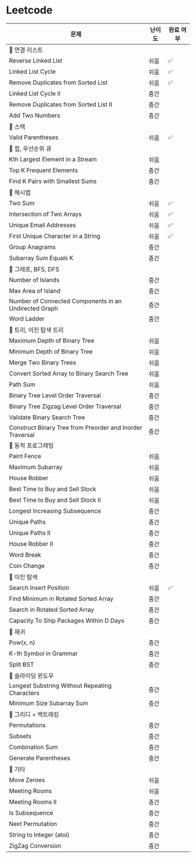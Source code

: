 # Leetcode

| 문제                                                      | 난이도 | 완료 여부 |
| --------------------------------------------------------- | ------ | --------- |
| 🚀 연결 리스트                                            |        |           |
| Reverse Linked List                                       | 쉬움   | ✅        |
| Linked List Cycle                                         | 쉬움   | ✅        |
| Remove Duplicates from Sorted List                        | 쉬움   | ✅        |
| Linked List Cycle II                                      | 중간   |           |
| Remove Duplicates from Sorted List II                     | 중간   |           |
| Add Two Numbers                                           | 중간   |           |
| 🚀 스택                                                   |        |           |
| Valid Parentheses                                         | 쉬움   | ✅        |
| 🚀 힙, 우선순위 큐                                        |        |           |
| Kth Largest Element in a Stream                           | 쉬움   |           |
| Top K Frequent Elements                                   | 중간   |           |
| Find K Pairs with Smallest Sums                           | 중간   |           |
| 🚀 해시맵                                                 |        |           |
| Two Sum                                                   | 쉬움   | ✅        |
| Intersection of Two Arrays                                | 쉬움   | ✅        |
| Unique Email Addresses                                    | 쉬움   | ✅        |
| First Unique Character in a String                        | 쉬움   | ✅        |
| Group Anagrams                                            | 중간   |           |
| Subarray Sum Equals K                                     | 중간   |           |
| 🚀 그래프, BFS, DFS                                       |        |           |
| Number of Islands                                         | 중간   |           |
| Max Area of Island                                        | 중간   |           |
| Number of Connected Components in an Undirected Graph     | 중간   |           |
| Word Ladder                                               | 중간   |           |
| 🚀 트리, 이진 탐색 트리                                   |        |           |
| Maximum Depth of Binary Tree                              | 쉬움   |           |
| Minimum Depth of Binary Tree                              | 쉬움   |           |
| Merge Two Binary Trees                                    | 쉬움   |           |
| Convert Sorted Array to Binary Search Tree                | 쉬움   |           |
| Path Sum                                                  | 쉬움   |           |
| Binary Tree Level Order Traversal                         | 중간   |           |
| Binary Tree Zigzag Level Order Traversal                  | 중간   |           |
| Validate Binary Search Tree                               | 중간   |           |
| Construct Binary Tree from Preorder and Inorder Traversal | 중간   |           |
| 🚀 동적 프로그래밍                                        |        |           |
| Paint Fence                                               | 쉬움   |           |
| Maximum Subarray                                          | 쉬움   |           |
| House Robber                                              | 쉬움   |           |
| Best Time to Buy and Sell Stock                           | 쉬움   |           |
| Best Time to Buy and Sell Stock II                        | 쉬움   |           |
| Longest Increasing Subsequence                            | 중간   |           |
| Unique Paths                                              | 중간   |           |
| Unique Paths II                                           | 중간   |           |
| House Robber II                                           | 중간   |           |
| Word Break                                                | 중간   |           |
| Coin Change                                               | 중간   |           |
| 🚀 이진 탐색                                              |        |           |
| Search Insert Position                                    | 쉬움   | ✅        |
| Find Minimum in Rotated Sorted Array                      | 중간   |           |
| Search in Rotated Sorted Array                            | 중간   |           |
| Capacity To Ship Packages Within D Days                   | 중간   |           |
| 🚀 재귀                                                   |        |           |
| Pow(x, n)                                                 | 중간   |           |
| K-th Symbol in Grammar                                    | 중간   |           |
| Split BST                                                 | 중간   |           |
| 🚀 슬라이딩 윈도우                                        |        |           |
| Longest Substring Without Repeating Characters            | 중간   |           |
| Minimum Size Subarray Sum                                 | 중간   |           |
| 🚀 그리디 + 백트래킹                                      |        |           |
| Permutations                                              | 중간   |           |
| Subsets                                                   | 중간   |           |
| Combination Sum                                           | 중간   |           |
| Generate Parentheses                                      | 중간   |           |
| 🚀 기타                                                   |        |           |
| Move Zeroes                                               | 쉬움   |           |
| Meeting Rooms                                             | 쉬움   |           |
| Meeting Rooms II                                          | 중간   |           |
| Is Subsequence                                            | 중간   |           |
| Next Permutation                                          | 중간   |           |
| String to Integer (atoi)                                  | 중간   |           |
| ZigZag Conversion                                         | 중간   |           |
